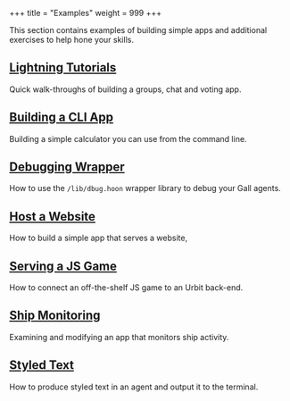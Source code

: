 +++
title = "Examples"
weight = 999
+++

This section contains examples of building simple apps and additional exercises to help hone your skills.

## [Lightning Tutorials](/userspace/apps/examples/quickstart)

Quick walk-throughs of building a groups, chat and voting app.

## [Building a CLI App](/userspace/apps/examples/rpn)

Building a simple calculator you can use from the command line.

## [Debugging Wrapper](/userspace/apps/examples/dbug)

How to use the `/lib/dbug.hoon` wrapper library to debug your Gall agents.

## [Host a Website](/userspace/apps/examples/feature)

How to build a simple app that serves a website,

## [Serving a JS Game](/userspace/apps/examples/flap)

How to connect an off-the-shelf JS game to an Urbit back-end.

## [Ship Monitoring](/userspace/apps/examples/ahoy)

Examining and modifying an app that monitors ship activity.

## [Styled Text](/userspace/apps/examples/track7)

How to produce styled text in an agent and output it to the terminal.
